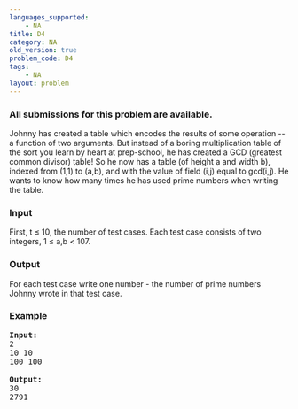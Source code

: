 ```yaml
---
languages_supported:
    - NA
title: D4
category: NA
old_version: true
problem_code: D4
tags:
    - NA
layout: problem
---
```

###  All submissions for this problem are available. 

Johnny has created a table which encodes the results of some operation -- a function of two arguments. But instead of a boring multiplication table of the sort you learn by heart at prep-school, he has created a GCD (greatest common divisor) table! So he now has a table (of height a and width b), indexed from (1,1) to (a,b), and with the value of field (i,j) equal to gcd(i,j). He wants to know how many times he has used prime numbers when writing the table.

### Input

First, t ≤ 10, the number of test cases. Each test case consists of two integers, 1 ≤ a,b < 107.

### Output

For each test case write one number - the number of prime numbers Johnny wrote in that test case.

### Example

<pre>
<b>Input:</b>
2
10 10
100 100

<b>Output:</b>
30
2791

</pre>